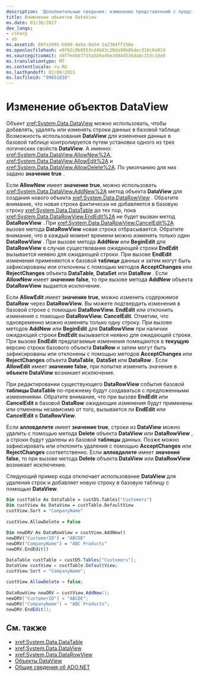```yaml
---
description: 'Дополнительные сведения: изменение представлений с представлениями'
title: Изменение объектов DataView
ms.date: 03/30/2017
dev_langs:
- csharp
- vb
ms.assetid: 697a3991-b660-4a5a-8a54-1a2304ff158e
ms.openlocfilehash: e0f62c0b8553cd4b83c28da99b8bdec316c8a91d
ms.sourcegitcommit: ddf7edb67715a5b9a45e3dd44536dabc153c1de0
ms.translationtype: MT
ms.contentlocale: ru-RU
ms.lasthandoff: 02/06/2021
ms.locfileid: "99651838"
---
```

# <a name="modifying-dataviews"></a>Изменение объектов DataView

Объект <xref:System.Data.DataView> можно использовать, чтобы добавлять, удалять или изменять строки данных в базовой таблице. Возможность использования **DataView** для изменения данных в базовой таблице контролируется путем установки одного из трех логических свойств **DataView**. А именно: <xref:System.Data.DataView.AllowNew%2A>, <xref:System.Data.DataView.AllowEdit%2A> и <xref:System.Data.DataView.AllowDelete%2A>. По умолчанию для них задано **значение true** .  
  
 Если **AllowNew** имеет **значение true**, можно использовать <xref:System.Data.DataView.AddNew%2A> метод объекта **DataView** для создания нового объекта <xref:System.Data.DataRowView> . Обратите внимание, что новая строка фактически не добавляется в базовую строку <xref:System.Data.DataTable> до тех пор, пока <xref:System.Data.DataRowView.EndEdit%2A> не будет вызван метод **DataRowView** . При <xref:System.Data.DataRowView.CancelEdit%2A> вызове метода **DataRowView** новая строка отбрасывается. Обратите внимание, что в каждый момент времени можно изменять только один **DataRowView** . При вызове метода **AddNew** или **BeginEdit** для **DataRowView** в случае существования ожидающей строки **EndEdit** вызывается неявно для ожидающей строки. При вызове **EndEdit** изменения применяются к базовой **таблице** данных и затем могут быть зафиксированы или отклонены с помощью методов **AcceptChanges** или **RejectChanges** объекта **DataTable**, **DataSet** или **DataRow** . Если **AllowNew** имеет **значение false**, то при вызове метода **AddNew** объекта **DataRowView** выдается исключение.  
  
 Если **AllowEdit** имеет **значение true**, можно изменить содержимое **DataRow** через **DataRowView**. Вы можете подтвердить изменения в базовой строке с помощью **DataRowView. EndEdit** или отклонить изменения с помощью **DataRowView. CancelEdit**. Отметим, что одновременно можно изменять только одну строку. При вызове методов **AddNew** или **BeginEdit** для **DataRowView** при наличии ожидающей строки **EndEdit** вызывается неявно для ожидающей строки. При вызове **EndEdit** предлагаемые изменения помещаются в **текущую** версию строки базового объекта **DataRow** и затем могут быть зафиксированы или отклонены с помощью методов **AcceptChanges** или **RejectChanges** объекта **DataTable**, **DataSet** или **DataRow** . Если **AllowEdit** имеет **значение false**, при попытке изменить значение в **объекте DataView** возникает исключение.  
  
 При редактировании существующего **DataRowView** события базовой **таблицы DataTable** по-прежнему будут создаваться с предложенными изменениями. Обратите внимание, что при вызове **EndEdit** или **CancelEdit** в базовой **DataRow** ожидающие изменения будут применены или отменены независимо от того, вызывается ли **EndEdit** или **CancelEdit** в **DataRowView**.  
  
 Если **алловделете** имеет **значение true**, строки из **DataView** можно удалить с помощью метода **Delete** объекта **DataView** или **DataRowView** , а строки будут удалены из базовой **таблицы** данных. Позже можно зафиксировать или отклонить удаления с помощью **AcceptChanges** или **RejectChanges** соответственно. Если **алловделете** имеет **значение false**, то при вызове метода **Delete** объекта **DataView** или **DataRowView** возникает исключение.  
  
 Следующий пример кода отключает использование **DataView** для удаления строк и добавляет новую строку в базовую таблицу с помощью **DataView**.  
  
```vb  
Dim custTable As DataTable = custDS.Tables("Customers")  
Dim custView As DataView = custTable.DefaultView  
custView.Sort = "CompanyName"  
  
custView.AllowDelete = False  
  
Dim newDRV As DataRowView = custView.AddNew()  
newDRV("CustomerID") = "ABCDE"  
newDRV("CompanyName") = "ABC Products"  
newDRV.EndEdit()  
```  
  
```csharp  
DataTable custTable = custDS.Tables["Customers"];  
DataView custView = custTable.DefaultView;  
custView.Sort = "CompanyName";  
  
custView.AllowDelete = false;  
  
DataRowView newDRV = custView.AddNew();  
newDRV["CustomerID"] = "ABCDE";  
newDRV["CompanyName"] = "ABC Products";  
newDRV.EndEdit();  
```  
  
## <a name="see-also"></a>См. также

- <xref:System.Data.DataTable>
- <xref:System.Data.DataView>
- <xref:System.Data.DataRowView>
- [Объекты DataView](dataviews.md)
- [Общие сведения об ADO.NET](../ado-net-overview.md)
